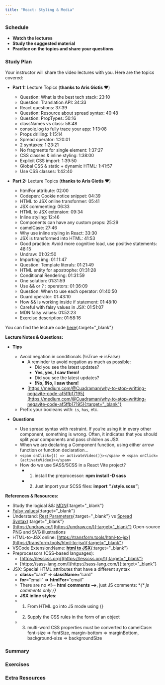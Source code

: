 ```yaml
---
title: "React: Styling & Media"
---
```


### Schedule

  - **Watch the lectures**
  - **Study the suggested material**
  - **Practice on the topics and share your questions**

### Study Plan

  Your instructor will share the video lectures with you. Here are the topics covered:

  - **Part 1:** Lecture Topics (**thanks to Aris Giotis ❤️**) 
    - Question: What is the best tech stack: 23:10
    - Question: Translation API: 34:33
    - React questions: 37:39
    - Question: Resource about spread syntax: 40:48
    - Question: PropTypes: 50:16
    - classNames vs class: 58:48
    - console.log to fully trace your app: 1:13:08
    - Props drilling: 1:15:14
    - Spread operator: 1:20:01
    - 2 syntaxes: 1:23:21
    - No fragments for single element: 1:37:27
    - CSS classes & inline styling: 1:38:00
    - Explicit CSS import: 1:39:50
    - Global CSS & static + dynamic HTML: 1:41:57
    - Use CSS classes: 1:42:40

  - **Part 2:** Lecture Topics (**thanks to Aris Giotis ❤️**)
    - htmlFor attribute: 02:00
    - Codepen: Cookie notice snippet: 04:39
    - HTML to JSX online transformer: 05:41
    - JSX commenting: 06:33
    - HTML to JSX extension: 09:34
    - Inline styling: 12:46
    - Components can have any custom props: 25:29
    - camelCase: 27:46
    - Why use inline styling in React: 33:30
    - JSX is transformed into HTML: 41:53
    - Good practice: Avoid more cognitive load, use positive statements: 48:15
    - Undraw: 01:02:50
    - Importing img: 01:11:47
    - Question: Template literals: 01:21:49
    - HTML entity for apostrophe: 01:31:28
    - Conditional Rendering: 01:31:59
    - One solution: 01:31:59
    - Use && or ? : operators: 01:36:09
    - Question: When to use each operator: 01:40:50
    - Guard operator: 01:43:10
    - How && is working inside if statement: 01:48:10
    - Careful with falsy values in JSX: 01:51:07
    - MDN falsy values: 01:52:23
    - Exercise description: 01:58:16

  You can find the lecture code [here](){:target="_blank"}

  **Lecture Notes & Questions:**

  - **Tips**  
    - Avoid negation in conditionals (!isTrue => isFalse)  
      - A reminder to avoid negation as much as possible:  
        - Did you see the latest updates?  
        - **Yes, yes, I saw them!**  
        - Did you see the latest updates?  
        - **!No, !No, I saw them!**  
      - [https://medium.com/@Cuadraman/why-to-stop-writting-negavite-code-af5ffb17195](https://medium.com/@Cuadraman/why-to-stop-writting-negavite-code-af5ffb17195){:target="_blank"}  
    - Prefix your booleans with: `is`, `has`, etc.

  - **Questions**  
    - Use spread syntax with restraint. If you’re using it in every other component, something is wrong. Often, it indicates that you should split your components and pass children as JSX  
    - When we are declaring a Component function, using either arrow function or function declaration…  
    - `<span onClick={() => activateVideo()}></span>` => `<span onClick={activateVideo}></span>`  
    - How do we use SASS/SCSS in a React Vite project?  
      - 1) install the preprocessor: **npm install -D sass**  
      - 2) Just import your SCSS files: **import “./style.scss”**;  

  **References & Resources:**

  - Study the logical &&: [MDN](https://developer.mozilla.org/en-US/docs/Web/JavaScript/Reference/Operators/Logical_AND){:target="_blank"}  
  - [Falsy values](https://developer.mozilla.org/en-US/docs/Glossary/Falsy){:target="_blank"}   
  - Understand: [Rest Parameters](https://developer.mozilla.org/en-US/docs/Web/JavaScript/Reference/Functions/rest_parameters){:target="_blank"} vs [Spread Syntax](https://developer.mozilla.org/en-US/docs/Web/JavaScript/Reference/Operators/Spread_syntax){:target="_blank"}  
  - [https://undraw.co/](https://undraw.co/){:target="_blank"} Open-source PNG and SVG illustrations  
  - HTML-to-JSX online: [https://transform.tools/html-to-jsx](https://transform.tools/html-to-jsx){:target="_blank"}  
  - VSCode Extension:Name: [**html to JSX**](https://marketplace.visualstudio.com/items?itemName=riazxrazor.html-to-jsx){:target="_blank"}  
  - Preprocessors (CSS-based languages):  
    - [https://lesscss.org/](https://lesscss.org/){:target="_blank"}  
    - [https://sass-lang.com/](https://sass-lang.com/){:target="_blank"}  
  - JSX: Special HTML attributes that have a different syntax  
    - **class**=”card” => **className**=”card”  
    - **for**=”email” => **htmlFor**=”email”  
    - There are no **<!-- html comments –\>**, just JS comments: **{\* js comments only */}**  
    -   **JSX inline styles:**  
      -   1) From HTML go into JS mode using {}  
      -   2) Supply the CSS rules in the form of an object  
      - 3) multi-word CSS properties must be converted to camelCase: font-size => fontSize, margin-bottom => marginBottom, background-size => backgroundSize

### Summary

### Exercises

### Extra Resources

